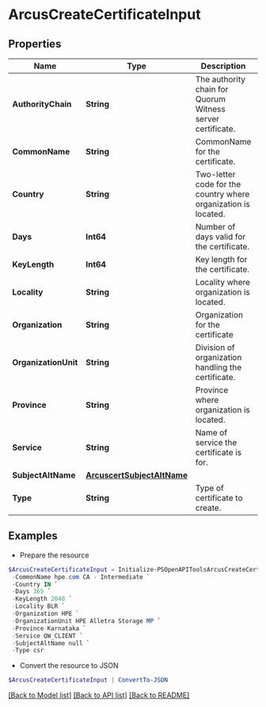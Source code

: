 # ArcusCreateCertificateInput
## Properties

Name | Type | Description | Notes
------------ | ------------- | ------------- | -------------
**AuthorityChain** | **String** | The authority chain for Quorum Witness server certificate. | [optional] 
**CommonName** | **String** | CommonName for the certificate. | [optional] 
**Country** | **String** | Two-letter code for the country where organization is located. | [optional] 
**Days** | **Int64** | Number of days valid for the certificate. | [optional] 
**KeyLength** | **Int64** | Key length for the certificate. | [optional] 
**Locality** | **String** | Locality where organization is located. | [optional] 
**Organization** | **String** | Organization for the certificate | [optional] 
**OrganizationUnit** | **String** | Division of organization handling the certificate. | [optional] 
**Province** | **String** | Province where organization is located. | [optional] 
**Service** | **String** | Name of service the certificate is for. | 
**SubjectAltName** | [**ArcuscertSubjectAltName**](ArcuscertSubjectAltName.md) |  | [optional] 
**Type** | **String** | Type of certificate to create. | 

## Examples

- Prepare the resource
```powershell
$ArcusCreateCertificateInput = Initialize-PSOpenAPIToolsArcusCreateCertificateInput  -AuthorityChain -----BEGIN CERTIFICATE REQUEST-----abc----END CERTIFICATE REQUEST----- `
 -CommonName hpe.com CA - Intermediate `
 -Country IN `
 -Days 365 `
 -KeyLength 2048 `
 -Locality BLR `
 -Organization HPE `
 -OrganizationUnit HPE Alletra Storage MP `
 -Province Karnataka `
 -Service QW_CLIENT `
 -SubjectAltName null `
 -Type csr
```

- Convert the resource to JSON
```powershell
$ArcusCreateCertificateInput | ConvertTo-JSON
```

[[Back to Model list]](../README.md#documentation-for-models) [[Back to API list]](../README.md#documentation-for-api-endpoints) [[Back to README]](../README.md)

